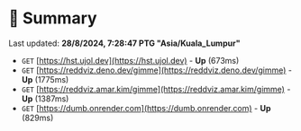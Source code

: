 # 📖 Summary
Last updated: **28/8/2024, 7:28:47 PTG "Asia/Kuala_Lumpur"**

- `GET` [https://hst.ujol.dev](https://hst.ujol.dev) - **Up** (673ms)
- `GET` [https://reddviz.deno.dev/gimme](https://reddviz.deno.dev/gimme) - **Up** (1775ms)
- `GET` [https://reddviz.amar.kim/gimme](https://reddviz.amar.kim/gimme) - **Up** (1387ms)
- `GET` [https://dumb.onrender.com](https://dumb.onrender.com) - **Up** (829ms)
